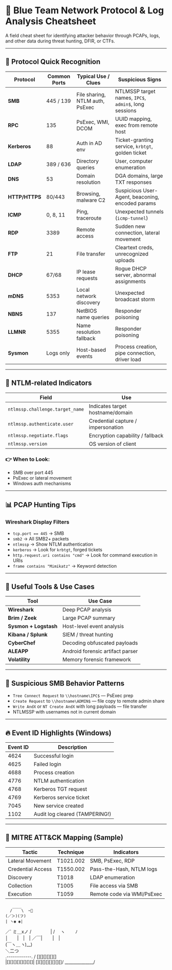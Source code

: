 # 🔐 Blue Team Network Protocol & Log Analysis Cheatsheet

A field cheat sheet for identifying attacker behavior through PCAPs, logs, and other data during threat hunting, DFIR, or CTFs.

---

## 🧠 Protocol Quick Recognition

| Protocol  | Common Ports | Typical Use / Clues | Suspicious Signs |
|-----------|--------------|---------------------|------------------|
| **SMB**   | 445 / 139     | File sharing, NTLM auth, PsExec | NTLMSSP target names, `IPC$`, `admin$`, long sessions |
| **RPC**   | 135           | PsExec, WMI, DCOM   | UUID mapping, exec from remote host |
| **Kerberos** | 88         | Auth in AD env      | Ticket-granting service, `krbtgt`, golden ticket |
| **LDAP**  | 389 / 636     | Directory queries    | User, computer enumeration |
| **DNS**   | 53            | Domain resolution    | DGA domains, large TXT responses |
| **HTTP/HTTPS** | 80/443   | Browsing, malware C2 | Suspicious User-Agent, beaconing, encoded params |
| **ICMP**  | 0, 8, 11      | Ping, traceroute     | Unexpected tunnels (`icmp-tunnel`) |
| **RDP**   | 3389          | Remote access        | Sudden new connection, lateral movement |
| **FTP**   | 21            | File transfer        | Cleartext creds, unrecognized uploads |
| **DHCP**  | 67/68         | IP lease requests    | Rogue DHCP server, abnormal assignments |
| **mDNS**  | 5353          | Local network discovery | Unexpected broadcast storm |
| **NBNS**  | 137           | NetBIOS name queries | Responder poisoning |
| **LLMNR** | 5355          | Name resolution fallback | Responder poisoning |
| **Sysmon**| Logs only     | Host-based events    | Process creation, pipe connection, driver load |

---

## 🔎 NTLM-related Indicators

| Field | Use |
|-------|-----|
| `ntlmssp.challenge.target_name` | Indicates target hostname/domain |
| `ntlmssp.authenticate.user`    | Credential capture / impersonation |
| `ntlmssp.negotiate.flags`      | Encryption capability / fallback |
| `ntlmssp.version`              | OS version of client |

### 👉 When to Look:
- SMB over port 445
- PsExec or lateral movement
- Windows auth mechanisms

---

## 📊 PCAP Hunting Tips

### Wireshark Display Filters

- `tcp.port == 445` → SMB
- `smb2` → All SMB2+ packets
- `ntlmssp` → Show NTLM authentication
- `kerberos` → Look for `krbtgt`, forged tickets
- `http.request.uri contains "cmd"` → Look for command execution in URIs
- `frame contains "Mimikatz"` → Keyword detection

---

## 🧰 Useful Tools & Use Cases

| Tool            | Use Case |
|-----------------|----------|
| **Wireshark**   | Deep PCAP analysis |
| **Brim / Zeek** | Large PCAP summary |
| **Sysmon + Logstash** | Host-level event analysis |
| **Kibana / Splunk**   | SIEM / threat hunting |
| **CyberChef**   | Decoding obfuscated payloads |
| **ALEAPP**      | Android forensic artifact parser |
| **Volatility**  | Memory forensic framework |

---

## 🧩 Suspicious SMB Behavior Patterns

- `Tree Connect Request` to `\\hostname\IPC$` — PsExec prep
- `Create Request` to `\\hostname\ADMIN$` — file copy to remote admin share
- `Write AndX` or `NT Create AndX` with long payloads — file transfer
- NTLMSSP with usernames not in current domain

---

## 🔥 Event ID Highlights (Windows)

| Event ID | Description |
|----------|-------------|
| 4624     | Successful login |
| 4625     | Failed login |
| 4688     | Process creation |
| 4776     | NTLM authentication |
| 4768     | Kerberos TGT request |
| 4769     | Kerberos service ticket |
| 7045     | New service created |
| 1102     | Audit log cleared (TAMPERING!) |

---

## 🧬 MITRE ATT&CK Mapping (Sample)

| Tactic      | Technique | Indicators |
|-------------|-----------|------------|
| Lateral Movement | T1021.002 | SMB, PsExec, RDP |
| Credential Access | T1550.002 | Pass-the-Hash, NTLM logs |
| Discovery         | T1018     | LDAP enumeration |
| Collection        | T1005     | File access via SMB |
| Execution         | T1059     | Remote code via WMI/PsExec |




       ____
      /    \  ~🎵
    (／＞)(フ)   
    | ヽ◉ ◉|   
   ／` ミ＿xノ 
  /　　　　 | 
 /　 ヽ　　 ﾉ   
│　　|　|　|
／￣|　　 |　|       
(￣ヽ＿_ヽ_)__)  
＼二つ             
  .------------.
 / [][][][][][] \
|[][][][][][][][]|
\[][][][][][][][]/
 \______________/
